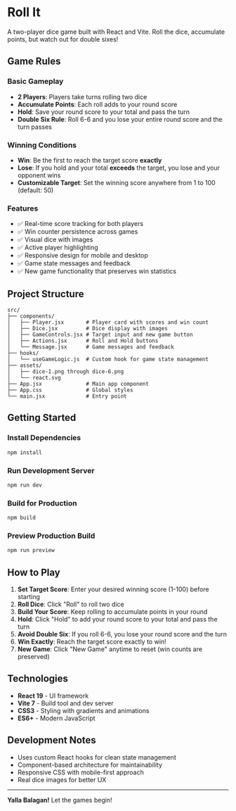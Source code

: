 # Roll It

A two-player dice game built with React and Vite. Roll the dice, accumulate points, but watch out for double sixes!

## Game Rules

### Basic Gameplay
- **2 Players**: Players take turns rolling two dice
- **Accumulate Points**: Each roll adds to your round score
- **Hold**: Save your round score to your total and pass the turn
- **Double Six Rule**: Roll 6-6 and you lose your entire round score and the turn passes

### Winning Conditions
- **Win**: Be the first to reach the target score **exactly**
- **Lose**: If you hold and your total **exceeds** the target, you lose and your opponent wins
- **Customizable Target**: Set the winning score anywhere from 1 to 100 (default: 50)

### Features
- ✅ Real-time score tracking for both players
- ✅ Win counter persistence across games
- ✅ Visual dice with images
- ✅ Active player highlighting
- ✅ Responsive design for mobile and desktop
- ✅ Game state messages and feedback
- ✅ New game functionality that preserves win statistics

## Project Structure

```
src/
├── components/
│   ├── Player.jsx       # Player card with scores and win count
│   ├── Dice.jsx         # Dice display with images
│   ├── GameControls.jsx # Target input and new game button
│   ├── Actions.jsx      # Roll and Hold buttons
│   └── Message.jsx      # Game messages and feedback
├── hooks/
│   └── useGameLogic.js  # Custom hook for game state management
├── assets/
│   ├── dice-1.png through dice-6.png
│   └── react.svg
├── App.jsx              # Main app component
├── App.css              # Global styles
└── main.jsx             # Entry point
```

## Getting Started

### Install Dependencies
```bash
npm install
```

### Run Development Server
```bash
npm run dev
```

### Build for Production
```bash
npm build
```

### Preview Production Build
```bash
npm run preview
```

## How to Play

1. **Set Target Score**: Enter your desired winning score (1-100) before starting
2. **Roll Dice**: Click "Roll" to roll two dice
3. **Build Your Score**: Keep rolling to accumulate points in your round
4. **Hold**: Click "Hold" to add your round score to your total and pass the turn
5. **Avoid Double Six**: If you roll 6-6, you lose your round score and the turn
6. **Win Exactly**: Reach the target score exactly to win!
7. **New Game**: Click "New Game" anytime to reset (win counts are preserved)

## Technologies

- **React 19** - UI framework
- **Vite 7** - Build tool and dev server
- **CSS3** - Styling with gradients and animations
- **ES6+** - Modern JavaScript

## Development Notes

- Uses custom React hooks for clean state management
- Component-based architecture for maintainability
- Responsive CSS with mobile-first approach
- Real dice images for better UX

---

**Yalla Balagan!** Let the games begin!
